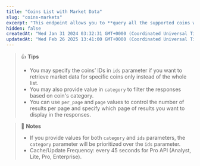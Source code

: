 ```yaml
---
title: "Coins List with Market Data"
slug: "coins-markets"
excerpt: "This endpoint allows you to **query all the supported coins with price, market cap, volume and market related data**"
hidden: false
createdAt: "Wed Jan 31 2024 03:32:31 GMT+0000 (Coordinated Universal Time)"
updatedAt: "Wed Feb 26 2025 13:41:00 GMT+0000 (Coordinated Universal Time)"
---
```

> 👍 **Tips**
> 
> - You may specify the coins’ IDs in `ids` parameter if you want to retrieve market data for specific coins only instead of the whole list.
> - You may also provide value in `category` to filter the responses based on coin's category.
> - You can use `per_page` and `page` values to control the number of results per page and specify which page of results you want to display in the responses.

> 📘 **Notes**
> 
> - If you provide values for both `category` and `ids` parameters, the `category` parameter will be prioritized over the `ids` parameter.
> - Cache/Update Frequency: every 45 seconds for Pro API (Analyst, Lite, Pro, Enterprise).
